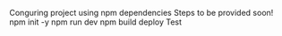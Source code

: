 Conguring project using npm dependencies
Steps to be provided soon!
npm init -y
npm run dev
npm build
deploy
Test
